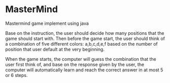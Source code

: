 # MasterMind
Mastermind game implement using java

Base on the instruction, the user should decide how many positions that the game should start with.
Then before the game start, the user should think of a combination of five different colors: a,b,c,d,e,f based on the number of position that user default at the very beginning.

When the game starts, the computer will guess the combination that the user first think of, and base on the response given by the user, the computer will automatically learn and reach the correct answer in at most 5 or 6 steps.
